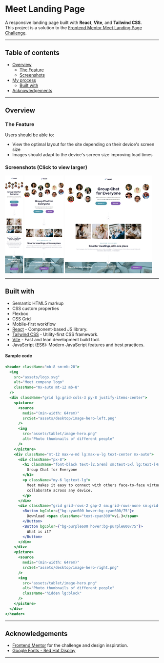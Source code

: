 # Meet Landing Page

A responsive landing page built with **React**, **Vite**, and **Tailwind CSS**.  
This project is a solution to the [Frontend Mentor Meet Landing Page Challenge](https://www.frontendmentor.io/challenges/meet-landing-page-rbTDS6OUR).

---

## Table of contents

- [Overview](#overview)
  - [The Feature](#the-feature)
  - [Screenshots](#screenshots)
- [My process](#my-process)
  - [Built with](#built-with)
- [Acknowledgements](#acknowledgements)

---

## Overview

### The Feature

Users should be able to:

- View the optimal layout for the site depending on their device's screen size
- Images should adapt to the device's screen size improving load times

### Screenshots (Click to view larger)

<img src="./screenshots/mobile.jpeg" alt="Alt Text" style="height:320px;"> <img src="./screenshots/tablet.jpeg" alt="Alt Text" style="height:320px;"> <img src="./screenshots/desktop.jpeg" alt="Alt Text" style="height:320px;">

---

## Built with

- Semantic HTML5 markup
- CSS custom properties
- Flexbox
- CSS Grid
- Mobile-first workflow
- [React](https://reactjs.org/) - Component-based JS library.
- [Tailwind CSS](https://tailwindcss.com/) - Utility-first CSS framework.
- [Vite](https://vitejs.dev/) - Fast and lean development build tool.
- JavaScript (ES6): Modern JavaScript features and best practices.

#### Sample code

```jsx
<header className="mb-8 sm:mb-20">
  <img
    src="assets/logo.svg"
    alt="Meet company logo"
    className="mx-auto mt-12 mb-8"
  />
  <div className="grid lg:grid-cols-3 py-8 justify-items-center">
    <picture>
      <source
        media="(min-width: 64rem)"
        srcSet="assets/desktop/image-hero-left.png"
      />
      <img
        src="assets/tablet/image-hero.png"
        alt="Photo thumbnails of different people"
      />
    </picture>
    <div className="mt-12 max-w-md lg:max-w-lg text-center mx-auto">
      <div className="px-8">
        <h1 className="font-black text-[2.5rem] sm:text-5xl lg:text-[4rem] leading-[1.1] text-slate900">
          Group Chat for Everyone
        </h1>
        <p className="my-6 lg:text-lg">
          Meet makes it easy to connect with others face-to-face virtually and
          collaborate across any device.
        </p>
      </div>
      <div className="grid grid-rows-2 gap-2 sm:grid-rows-none sm:grid-cols-2 sm:gap-0 justify-self-center">
        <Button bgColor={"bg-cyan600 hover:bg-cyan600/75"}>
          Download <span className="text-cyan300">v1.3</span>
        </Button>
        <Button bgColor={"bg-purple600 hover:bg-purple600/75"}>
          What is it?
        </Button>
      </div>
    </div>
    <picture>
      <source
        media="(min-width: 64rem)"
        srcSet="assets/desktop/image-hero-right.png"
      />
      <img
        src="assets/tablet/image-hero.png"
        alt="Photo thumbnails of different people"
        className="hidden lg:block"
      />
    </picture>
  </div>
</header>
```

---

## Acknowledgements

- [Frontend Mentor](https://www.frontendmentor.io/) for the challenge and design inspiration.
- [Google Fonts - Red Hat Display](https://fonts.google.com/specimen/Red+Hat+Display)

---
